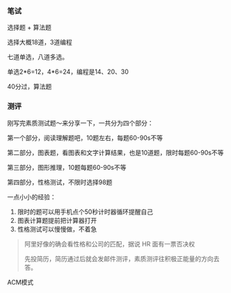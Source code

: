 ### 笔试

选择题 + 算法题

选择大概18道，3道编程   

七道单选，八道多选。  

单选2\*6=12，4\*6=24，编程是14、20、30   

40分过，算法题

### 测评

刚写完素质测试题～来分享一下，一共分为四个部分： 

第一个部分，阅读理解题吧，10题左右，每题60-90s不等 

第二部分，图表题，看图表和文字计算结果，也是10道题，限时每题60-90s不等

第三部分，图形推理，10题每题60-90s不等

第四部分，性格测试，不限时选择98题 

一点小小的经验：

1. 限时的题可以用手机点个50秒计时器循环提醒自己 
2. 图表计算题提前把计算器打开 
3. 性格测试可以慢慢做，不着急

> 阿里好像的确会看性格和公司的匹配，据说 HR 面有一票否决权   
>
> 先投简历，简历通过后就会发邮件测评，素质测评往积极正能量的方向去答。   

ACM模式